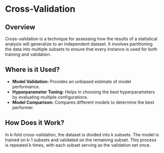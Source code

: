 # Cross-Validation

## Overview

Cross-validation is a technique for assessing how the results of a statistical analysis will generalize to an independent dataset. It involves partitioning the data into multiple subsets to ensure that every instance is used for both training and validation.

## Where is it Used?

- **Model Validation:** Provides an unbiased estimate of model performance.
- **Hyperparameter Tuning:** Helps in choosing the best hyperparameters by evaluating multiple configurations.
- **Model Comparison:** Compares different models to determine the best performer.

## How Does it Work?

In k-fold cross-validation, the dataset is divided into k subsets. The model is trained on k-1 subsets and validated on the remaining subset. This process is repeated k times, with each subset serving as the validation set once.
